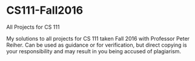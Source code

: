 # CS111-Fall2016
All Projects for CS 111

My solutions to all projects for CS 111 taken Fall 2016 with Professor Peter Reiher. 
Can be used as guidance or for verification, but direct copying is your responsibility and may result in you being accused of plagiarism.
